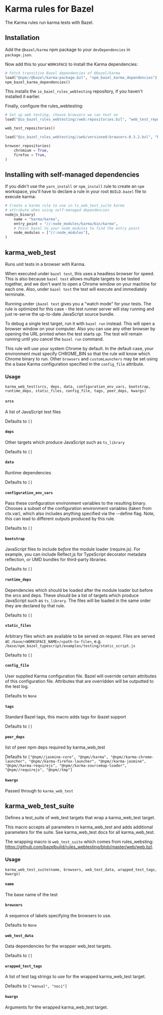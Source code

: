 # Karma rules for Bazel

The Karma rules run karma tests with Bazel.


## Installation

Add the `@bazel/karma` npm package to your `devDependencies` in `package.json`.

Now add this to your `WORKSPACE` to install the Karma dependencies:

```python
# Fetch transitive Bazel dependencies of @bazel/karma
load("@npm//@bazel/karma:package.bzl", "npm_bazel_karma_dependencies")
npm_bazel_karma_dependencies()
```

This installs the `io_bazel_rules_webtesting` repository, if you haven't installed it earlier.

Finally, configure the rules_webtesting:

```python
# Set up web testing, choose browsers we can test on
load("@io_bazel_rules_webtesting//web:repositories.bzl", "web_test_repositories")

web_test_repositories()

load("@io_bazel_rules_webtesting//web/versioned:browsers-0.3.2.bzl", "browser_repositories")

browser_repositories(
    chromium = True,
    firefox = True,
)
```


## Installing with self-managed dependencies

If you didn't use the `yarn_install` or `npm_install` rule to create an `npm` workspace, you'll have to declare a rule in your root `BUILD.bazel` file to execute karma:

```python
# Create a karma rule to use in ts_web_test_suite karma
# attribute when using self-managed dependencies
nodejs_binary(
    name = "karma/karma",
    entry_point = "//:node_modules/karma/bin/karma",
    # Point bazel to your node_modules to find the entry point
    node_modules = ["//:node_modules"],
)
```

[name]: https://bazel.build/docs/build-ref.html#name
[label]: https://bazel.build/docs/build-ref.html#labels
[labels]: https://bazel.build/docs/build-ref.html#labels


## karma_web_test

Runs unit tests in a browser with Karma.

When executed under `bazel test`, this uses a headless browser for speed.
This is also because `bazel test` allows multiple targets to be tested together,
and we don't want to open a Chrome window on your machine for each one. Also,
under `bazel test` the test will execute and immediately terminate.

Running under `ibazel test` gives you a "watch mode" for your tests. The rule is
optimized for this case - the test runner server will stay running and just
re-serve the up-to-date JavaScript source bundle.

To debug a single test target, run it with `bazel run` instead. This will open a
browser window on your computer. Also you can use any other browser by opening
the URL printed when the test starts up. The test will remain running until you
cancel the `bazel run` command.

This rule will use your system Chrome by default. In the default case, your
environment must specify CHROME_BIN so that the rule will know which Chrome binary to run.
Other `browsers` and `customLaunchers` may be set using the a base Karma configuration
specified in the `config_file` attribute.



### Usage

```
karma_web_test(srcs, deps, data, configuration_env_vars, bootstrap, runtime_deps, static_files, config_file, tags, peer_deps, kwargs)
```



#### `srcs`
      
A list of JavaScript test files

Defaults to `[]`



#### `deps`
      
Other targets which produce JavaScript such as `ts_library`

Defaults to `[]`



#### `data`
      
Runtime dependencies

Defaults to `[]`



#### `configuration_env_vars`
      
Pass these configuration environment variables to the resulting binary.
    Chooses a subset of the configuration environment variables (taken from ctx.var), which also
    includes anything specified via the --define flag.
    Note, this can lead to different outputs produced by this rule.

Defaults to `[]`



#### `bootstrap`
      
JavaScript files to include *before* the module loader (require.js).
    For example, you can include Reflect,js for TypeScript decorator metadata reflection,
    or UMD bundles for third-party libraries.

Defaults to `[]`



#### `runtime_deps`
      
Dependencies which should be loaded after the module loader but before the srcs and deps.
    These should be a list of targets which produce JavaScript such as `ts_library`.
    The files will be loaded in the same order they are declared by that rule.

Defaults to `[]`



#### `static_files`
      
Arbitrary files which are available to be served on request.
    Files are served at:
    `/base/<WORKSPACE_NAME>/<path-to-file>`, e.g.
    `/base/npm_bazel_typescript/examples/testing/static_script.js`

Defaults to `[]`



#### `config_file`
      
User supplied Karma configuration file. Bazel will override
    certain attributes of this configuration file. Attributes that are
    overridden will be outputted to the test log.

Defaults to `None`



#### `tags`
      
Standard Bazel tags, this macro adds tags for ibazel support

Defaults to `[]`



#### `peer_deps`
      
list of peer npm deps required by karma_web_test

Defaults to `["@npm//jasmine-core", "@npm//karma", "@npm//karma-chrome-launcher", "@npm//karma-firefox-launcher", "@npm//karma-jasmine", "@npm//karma-requirejs", "@npm//karma-sourcemap-loader", "@npm//requirejs", "@npm//tmp"]`



#### `kwargs`
      
Passed through to `karma_web_test`






## karma_web_test_suite

Defines a test_suite of web_test targets that wrap a karma_web_test target.

This macro accepts all parameters in karma_web_test and adds additional parameters
for the suite. See karma_web_test docs for all karma_web_test.

The wrapping macro is `web_test_suite` which comes from rules_websting:
https://github.com/bazelbuild/rules_webtesting/blob/master/web/web.bzl.



### Usage

```
karma_web_test_suite(name, browsers, web_test_data, wrapped_test_tags, kwargs)
```



#### `name`
      
The base name of the test




#### `browsers`
      
A sequence of labels specifying the browsers to use.

Defaults to `None`



#### `web_test_data`
      
Data dependencies for the wrapper web_test targets.

Defaults to `[]`



#### `wrapped_test_tags`
      
A list of test tag strings to use for the wrapped
  karma_web_test target.

Defaults to `["manual", "noci"]`



#### `kwargs`
      
Arguments for the wrapped karma_web_test target.





